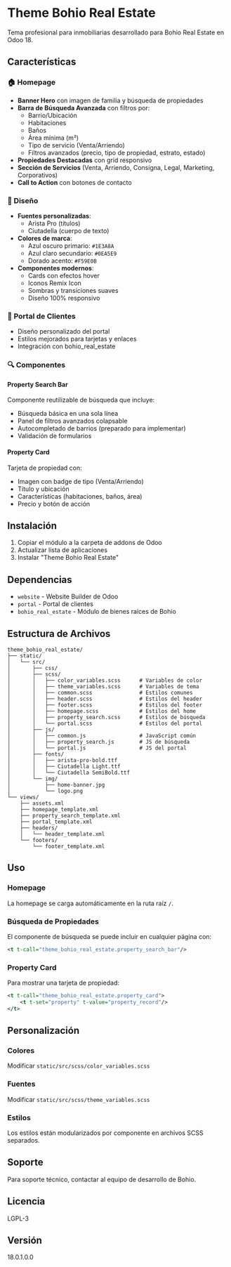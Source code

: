 # Theme Bohio Real Estate

Tema profesional para inmobiliarias desarrollado para Bohio Real Estate en Odoo 18.

## Características

### 🏠 Homepage
- **Banner Hero** con imagen de familia y búsqueda de propiedades
- **Barra de Búsqueda Avanzada** con filtros por:
  - Barrio/Ubicación
  - Habitaciones
  - Baños
  - Área mínima (m²)
  - Tipo de servicio (Venta/Arriendo)
  - Filtros avanzados (precio, tipo de propiedad, estrato, estado)
- **Propiedades Destacadas** con grid responsivo
- **Sección de Servicios** (Venta, Arriendo, Consigna, Legal, Marketing, Corporativos)
- **Call to Action** con botones de contacto

### 🎨 Diseño
- **Fuentes personalizadas**:
  - Arista Pro (títulos)
  - Ciutadella (cuerpo de texto)
- **Colores de marca**:
  - Azul oscuro primario: `#1E3A8A`
  - Azul claro secundario: `#0EA5E9`
  - Dorado acento: `#F59E0B`
- **Componentes modernos**:
  - Cards con efectos hover
  - Iconos Remix Icon
  - Sombras y transiciones suaves
  - Diseño 100% responsivo

### 📱 Portal de Clientes
- Diseño personalizado del portal
- Estilos mejorados para tarjetas y enlaces
- Integración con bohio_real_estate

### 🔍 Componentes

#### Property Search Bar
Componente reutilizable de búsqueda que incluye:
- Búsqueda básica en una sola línea
- Panel de filtros avanzados colapsable
- Autocompletado de barrios (preparado para implementar)
- Validación de formularios

#### Property Card
Tarjeta de propiedad con:
- Imagen con badge de tipo (Venta/Arriendo)
- Título y ubicación
- Características (habitaciones, baños, área)
- Precio y botón de acción

## Instalación

1. Copiar el módulo a la carpeta de addons de Odoo
2. Actualizar lista de aplicaciones
3. Instalar "Theme Bohio Real Estate"

## Dependencias

- `website` - Website Builder de Odoo
- `portal` - Portal de clientes
- `bohio_real_estate` - Módulo de bienes raíces de Bohio

## Estructura de Archivos

```
theme_bohio_real_estate/
├── static/
│   └── src/
│       ├── css/
│       ├── scss/
│       │   ├── color_variables.scss      # Variables de color
│       │   ├── theme_variables.scss      # Variables de tema
│       │   ├── common.scss               # Estilos comunes
│       │   ├── header.scss               # Estilos del header
│       │   ├── footer.scss               # Estilos del footer
│       │   ├── homepage.scss             # Estilos del home
│       │   ├── property_search.scss      # Estilos de búsqueda
│       │   └── portal.scss               # Estilos del portal
│       ├── js/
│       │   ├── common.js                 # JavaScript común
│       │   ├── property_search.js        # JS de búsqueda
│       │   └── portal.js                 # JS del portal
│       ├── fonts/
│       │   ├── arista-pro-bold.ttf
│       │   ├── Ciutadella Light.ttf
│       │   └── Ciutadella SemiBold.ttf
│       └── img/
│           ├── home-banner.jpg
│           └── logo.png
└── views/
    ├── assets.xml
    ├── homepage_template.xml
    ├── property_search_template.xml
    ├── portal_template.xml
    ├── headers/
    │   └── header_template.xml
    └── footers/
        └── footer_template.xml
```

## Uso

### Homepage
La homepage se carga automáticamente en la ruta raíz `/`.

### Búsqueda de Propiedades
El componente de búsqueda se puede incluir en cualquier página con:
```xml
<t t-call="theme_bohio_real_estate.property_search_bar"/>
```

### Property Card
Para mostrar una tarjeta de propiedad:
```xml
<t t-call="theme_bohio_real_estate.property_card">
    <t t-set="property" t-value="property_record"/>
</t>
```

## Personalización

### Colores
Modificar `static/src/scss/color_variables.scss`

### Fuentes
Modificar `static/src/scss/theme_variables.scss`

### Estilos
Los estilos están modularizados por componente en archivos SCSS separados.

## Soporte

Para soporte técnico, contactar al equipo de desarrollo de Bohio.

## Licencia

LGPL-3

## Versión

18.0.1.0.0
